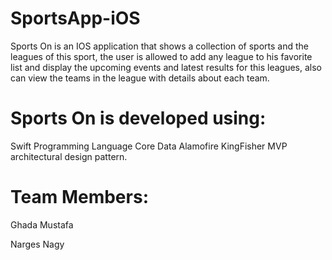 # SportsApp-iOS
Sports On is an IOS application that shows a collection of sports and the leagues of this sport, the user is allowed to add any league to his favorite list
and display the upcoming events and latest results for this leagues, also can view the teams in the league with details about each team.

# Sports On is developed using:
Swift Programming Language
Core Data
Alamofire
KingFisher
MVP architectural design pattern.

# Team Members:
Ghada Mustafa

Narges Nagy
